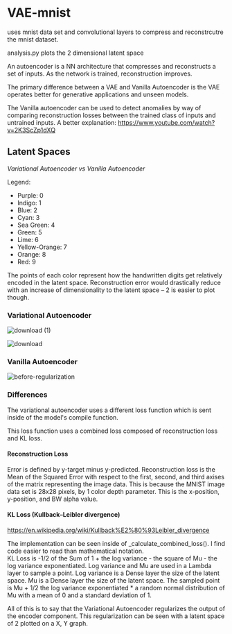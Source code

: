 # VAE-mnist

uses mnist data set and convolutional layers to compress and reconstrcutre the mnist dataset.  

analysis.py plots the 2 dimensional latent space 

An autoencoder is a NN architecture that compresses and reconstructs a set of inputs. As the network is trained, reconstruction improves.

The primary difference between a VAE and Vanilla Autoencoder is the VAE operates better for generative applications and unseen models.

The Vanilla autoencoder can be used to detect anomalies by way of comparing reconstruction losses between the trained class of inputs and untrained inputs. 
A better explanation: https://www.youtube.com/watch?v=2K3ScZp1dXQ

## Latent Spaces
*Variational Autoencoder vs Vanilla Autoencoder*

Legend: 
- Purple: 0
- Indigo: 1
- Blue: 2
- Cyan: 3
- Sea Green: 4
- Green: 5
- Lime: 6
- Yellow-Orange: 7
- Orange: 8
- Red: 9

The points of each color represent how the handwritten digits get relatively encoded in the latent space. 
Reconstruction error would drastically reduce with an increase of dimensionality to the latent space – 2 is easier to plot though.

### Variational Autoencoder
![download (1)](https://user-images.githubusercontent.com/54888442/150994364-89e0e71a-6ecb-482c-a7e1-0f2ed6daaab0.png)

![download](https://user-images.githubusercontent.com/54888442/150994253-40644979-28ed-4c39-a447-a0c517c6531c.png)


### Vanilla Autoencoder
![before-regularization](https://user-images.githubusercontent.com/54888442/150994305-7608b85d-0d61-4f55-8b9f-1be0f053fa4b.png)

### Differences

The variational autoencoder uses a different loss function which is sent inside of the model's compile function.

This loss function uses a combined loss composed of reconstruction loss and KL loss.

#### Reconstruction Loss
Error is defined by y-target minus y-predicted. Reconstruction loss is the Mean of the Squared Error with respect to the first, second, and third axises of the matrix representing the image data. This is because the MNIST image data set is 28x28 pixels, by 1 color depth parameter. This is the x-position, y-position, and BW alpha value.

#### KL Loss (Kullback–Leibler divergence)
https://en.wikipedia.org/wiki/Kullback%E2%80%93Leibler_divergence 

The implementation can be seen inside of _calculate_combined_loss(). I find code easier to read than mathematical notation.  
KL Loss is -1/2 of the Sum of 1 + the log variance - the square of Mu - the log variance exponentiated. 
Log variance and Mu are used in a Lambda layer to sample a point.
Log variance is a Dense layer the size of the latent space. Mu is a Dense layer the size of the latent space.
The sampled point is Mu + 1/2 the log variance exponentiated * a random normal distribution  of Mu with a mean of 0 and a standard deviation of 1.

All of this is to say that the Variational Autoencoder regularizes the output of the encoder component. This regularization can be seen with a latent space of 2 plotted on a X, Y graph.
